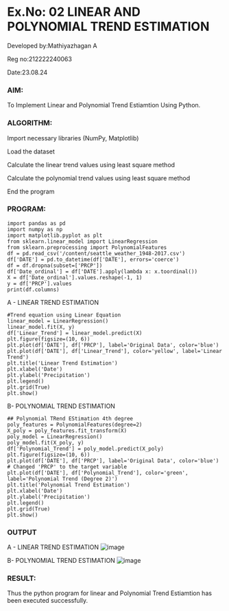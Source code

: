 # Ex.No: 02 LINEAR AND POLYNOMIAL TREND ESTIMATION
Developed by:Mathiyazhagan A


Reg no:212222240063





Date:23.08.24
### AIM:
To Implement Linear and Polynomial Trend Estiamtion Using Python.

### ALGORITHM:
Import necessary libraries (NumPy, Matplotlib)

Load the dataset

Calculate the linear trend values using least square method

Calculate the polynomial trend values using least square method

End the program
### PROGRAM:
```
import pandas as pd
import numpy as np
import matplotlib.pyplot as plt
from sklearn.linear_model import LinearRegression
from sklearn.preprocessing import PolynomialFeatures
df = pd.read_csv('/content/seattle_weather_1948-2017.csv')
df['DATE'] = pd.to_datetime(df['DATE'], errors='coerce')
df = df.dropna(subset=['PRCP'])
df['Date_ordinal'] = df['DATE'].apply(lambda x: x.toordinal())
X = df['Date_ordinal'].values.reshape(-1, 1)
y = df['PRCP'].values
print(df.columns)
```
A - LINEAR TREND ESTIMATION
```
#Trend equation using Linear Equation
linear_model = LinearRegression()
linear_model.fit(X, y)
df['Linear_Trend'] = linear_model.predict(X)
plt.figure(figsize=(10, 6))
plt.plot(df['DATE'], df['PRCP'], label='Original Data', color='blue')  
plt.plot(df['DATE'], df['Linear_Trend'], color='yellow', label='Linear Trend')
plt.title('Linear Trend Estimation')
plt.xlabel('Date')
plt.ylabel('Precipitation')
plt.legend()
plt.grid(True)
plt.show()
```

B- POLYNOMIAL TREND ESTIMATION
```
## Polynomial TRend EStimation 4th degree
poly_features = PolynomialFeatures(degree=2)
X_poly = poly_features.fit_transform(X)
poly_model = LinearRegression()
poly_model.fit(X_poly, y)
df['Polynomial_Trend'] = poly_model.predict(X_poly)
plt.figure(figsize=(10, 6))
plt.plot(df['DATE'], df['PRCP'], label='Original Data', color='blue')  # Changed 'PRCP' to the target variable
plt.plot(df['DATE'], df['Polynomial_Trend'], color='green', label='Polynomial Trend (Degree 2)')
plt.title('Polynomial Trend Estimation')
plt.xlabel('Date')
plt.ylabel('Precipitation')
plt.legend()
plt.grid(True)
plt.show()
```

### OUTPUT
A - LINEAR TREND ESTIMATION
![image](https://github.com/user-attachments/assets/0db73474-7a0d-468a-97dc-f024919214b9)


B- POLYNOMIAL TREND ESTIMATION
![image](https://github.com/user-attachments/assets/8fd6bfd6-1e84-4983-b1aa-8e2380499122)


### RESULT:
Thus the python program for linear and Polynomial Trend Estiamtion has been executed successfully.
